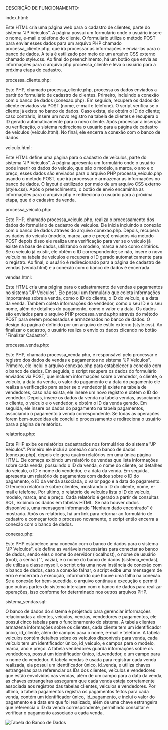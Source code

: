 DESCRIÇÃO DE FUNCIONAMENTO:

index.html:

Este HTML cria uma página web para o cadastro de clientes, parte do sistema "JP Veículos". A página possui um formulário onde o usuário insere o nome, e-mail e telefone do cliente. O formulário utiliza o método POST para enviar esses dados para um arquivo PHP chamado processa_cliente.php, que irá processar as informações e envia-las para o banco de dados. A tela é estilizado por meio de um arquivo CSS externo chamado style.css. Ao final do preenchimento, há um botão que envia as informações para o arquivo php processa_cliente e leva o usuário para a próxima etapa do cadastro.

processa_cliente.php:

Este PHP, chamado processa_cliente.php, processa os dados enviados a partir do formulário de cadastro de clientes. Primeiro, incluindo a conexão com o banco de dados (conexao.php). Em seguida, recupera os dados do cliente enviados via POST (nome, e-mail e telefone). O script verifica se o cliente já existe no banco de dados. Caso exista, ele obtém o ID do cliente; caso contrário, insere um novo registro na tabela de clientes e recupera o ID gerado automaticamente para o novo cliente. Após processar a inserção ou verificação, o sistema redireciona o usuário para a página de cadastro de veículos (veiculo.html). No final, ele encerra a conexão com o banco de dados.

veiculo.html:

Este HTML define uma página para o cadastro de veículos, parte do sistema "JP Veículos". A página apresenta um formulário onde o usuário pode inserir os dados do veículo, que são o modelo, a marca, o ano e o preço, esses dados são enviados para o arquivo PHP processa_veiculo.php usando o método POST, que irá processar e armazenar as informações no banco de dados. O layout é estilizado por meio de um arquivo CSS externo (style.css). Após o preenchimento, o botão de envio encaminha as informações para o arquivo php e redireciona o usuário para a próxima etapa, que é o cadastro da venda.

processa_veiculo.php:

Este PHP, chamado processa_veiculo.php, realiza o processamento dos dados do formulário de cadastro de veículos. Ele inicia incluindo a conexão com o banco de dados através do arquivo conexao.php. Depois, recupera os dados do veículo (modelo, marca, ano e preço) enviados via metodo POST depois disso ele realiza uma verificação para ver se o veículo já existe na base de dados, utilizando o modelo, marca e ano como critérios. Se o veículo já existir, ele obtém o ID correspondente; se não, insere o novo veículo na tabela de veiculos e recupera o ID gerado automaticamente para o registro. Ao final, o usuário é redirecionado para a página de cadastro de vendas (venda.html) e a conexão com o banco de dados é encerrada.

vendas.html:

Este HTML cria uma página para o cadastramento de vendas e pagamentos no sistema "JP Veículos". Ele possui um formulário que coleta informações importantes sobre a venda, como o ID do cliente, o ID do veículo, e a data da venda. Também coleta informações do vendedor, como o seu ID e o seu nome, além de detalhes do pagamento, como o valor e a data. Os dados são enviados para o arquivo PHP processa_venda.php através do método POST para serem processados e armazenados no banco de dados. O design da página é definido por um arquivo de estilo externo (style.css). Ao finalizar o cadastro, o usuário realiza o envio os dados clicando no botão "Finalizar Cadastro".

processa_venda.php:

Este PHP, chamado processa_venda.php, é responsável pelo processar e registro dos dados de vendas e pagamentos no sistema "JP Veículos". Primeiro, ele inclui o arquivo conexao.php para estabelecer a conexão com o banco de dados. Em seguida, o script recupera os dados do formulário enviados via POST, que incluem informações sobre o vendedor, o cliente, o veículo, a data da venda, o valor do pagamento e a data do pagamento ele realiza a verificação para saber se o vendedor já existe na tabela de vendedores, caso não exista, ele insere um novo registro e obtém o ID do vendedor. Depois, insere os dados da venda na tabela vendas, associando o cliente, o veículo e o vendedor, e obtém o ID da venda gerado. Em seguida, ele insere os dados do pagamento na tabela pagamentos, associando o pagamento à venda correspondente. Se todas as operações forem bem-sucedidas ele conclui o processamento e redireciona o usuário para a página de relatórios.

relatorios.php:

Este PHP exibe os relatórios cadastrados nos formulários do sistema "JP Veículos". Primeiro ele inclui a conexão com o banco de dados (conexao.php), depois ele gera quatro relatórios em uma única página HTML. Ele começa exibindo um relatório de vendas que lista informações sobre cada venda, possuindo o ID da venda, o nome do cliente, os detalhes do veículo, o ID e nome do vendedor, e a data da venda. Em seguida, apresenta um relatório de pagamentos com dados sobre o ID do pagamento, o ID da venda associada, o valor pago e a data do pagamento. O terceiro relatório é sobre clientes, mostrando o ID do cliente, nome, e-mail e telefone. Por ultimo, o relatório de veículos lista o ID do veículo, modelo, marca, ano e preço. Cada relatório é gerado a partir de consultas SQL, exibindo os dados em tabelas HTML. Se não houver dados disponíveis, uma mensagem informando "Nenhum dado encontrado" é mostrada. Após os relatórios, há um link para retornar ao formulário de cadastro e começar todo o processo novamente, o script então encerra a conexão com o banco de dados.

conexao.php:

Este PHP estabelece uma conexão com o banco de dados para o sistema "JP Veículos", ele define as variáveis necessárias para conectar ao banco de dados, sendo eles o nome do servidor (localhost), o nome de usuário (root), a senha ("", vazia), e o nome do banco de dados (sistema_vendas), ele utiliza a classe mysqli, o script cria uma nova instância de conexão com o banco de dados, caso a conexão falhar, o script exibe uma mensagem de erro e encerrará a execução, informando que houve uma falha na conexão. Se a conexão for bem-sucedida, o arquivo continua a execução e permiti que outras partes do sistema interajam com o banco de dados para realizar operações, isso conforme for determinado nos outros arquivos PHP.

sistema_vendas.sql:

O banco de dados do sistema é projetado para gerenciar informações relacionadas a clientes, veículos, vendas, vendedores e pagamentos, ele possui cinco tabelas para o funcionamento do sistema. A tabela clientes armazena informações sobre os clientes, cada cliente tem um identificador único, id_cliente, além de campos para o nome, e-mail e telefone. A tabela veiculos contém detalhes sobre os veículos disponíveis para venda, cada veículo tem um identificador único, id_veiculo, e campos para o modelo, marca, ano e preço. A tabela vendedores guarda informações sobre os vendedores, possui um identificador único, id_vendedor, e um campo para o nome do vendedor. A tabela vendas é usada para registrar cada venda realizada, ela possui um identificador único, id_venda, e utiliza chaves estrangeiras para referenciar os IDs dos clientes, veículos e vendedores que estão envolvidos nas vendas, além de um campo para a data da venda, as chaves estrangeiras asseguram que cada venda esteja corretamente associada aos registros das tabelas clientes, veiculos e vendedores. Por ultimo, a tabela pagamentos registra os pagamentos feitos para cada venda, contém um identificador único, id_pagamento, e inclui o valor do pagamento e a data em que foi realizado, além de uma chave estrangeira que referencia o ID da venda correspondente, permitindo consultar e verificar o pagamento associado a cada venda.

![Tabela do Banco de Dados](Tabelas.png)

